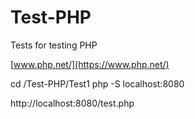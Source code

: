 # Test-PHP
Tests for testing PHP

[www.php.net/](https://www.php.net/)

cd /Test-PHP/Test1
php -S localhost:8080

http://localhost:8080/test.php

